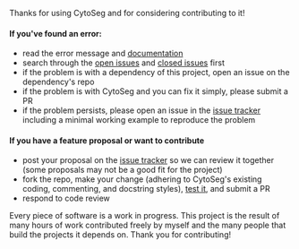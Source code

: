 Thanks for using CytoSeg and for considering contributing to it!

#### If you've found an error:

  - read the error message and [documentation](https://CytoSeg.readthedocs.io/)
  - search through the [open issues](https://github.com/DavidBreuer/CytoSeg/issues?q=is%3Aopen+is%3Aissue) and [closed issues](https://github.com/DavidBreuer/CytoSeg/issues?q=is%3Aissue+is%3Aclosed) first
  - if the problem is with a dependency of this project, open an issue on the dependency's repo
  - if the problem is with CytoSeg and you can fix it simply, please submit a PR
  - if the problem persists, please open an issue in the [issue tracker](https://github.com/DavidBreuer/CytoSeg/issues) including a minimal working example to reproduce the problem

#### If you have a feature proposal or want to contribute

  - post your proposal on the [issue tracker](https://github.com/DavidBreuer/CytoSeg/issues) so we can review it together (some proposals may not be a good fit for the project)
  - fork the repo, make your change (adhering to CytoSeg's existing coding, commenting, and docstring styles), [test it](https://github.com/DavidBreuer/CytoSeg/tree/master/tests), and submit a PR
  - respond to code review
 
Every piece of software is a work in progress. This project is the result of many hours of work contributed freely by myself and the many people that build the projects it depends on. Thank you for contributing!
